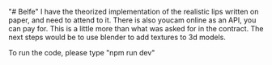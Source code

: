 "# Belfe" 
I have the theorized implementation of the realistic lips written on paper, and need to attend to it.
There is also youcam online as an API, you can pay for. 
This is a little more than what was asked for in the contract.
The next steps would be to use blender to add textures to 3d models.


To run the code, please type "npm run dev"
